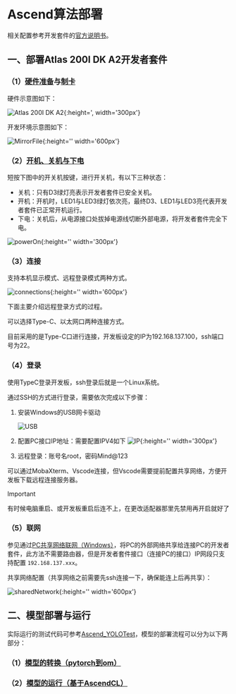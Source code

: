 # Ascend算法部署

相关配置参考开发套件的[官方说明书](https://www.hiascend.com/document/detail/zh/Atlas200IDKA2DeveloperKit/23.0.RC2/lg/toctopics/topic_0000001698461113.html)。

## 一、部署Atlas 200I DK A2开发者套件

### （1）[硬件准备](https://www.hiascend.com/document/detail/zh/Atlas200IDKA2DeveloperKit/23.0.RC2/qs/qs_0001.html)与[制卡](https://www.hiascend.com/document/detail/zh/Atlas200IDKA2DeveloperKit/23.0.RC2/qs/qs_0005.html)

硬件示意图如下：

![Atlas 200I DK A2](./Images/Atlas%20200I%20DK%20A2.png){:height=', width='300px'}

开发环境示意图如下：

![MirrorFile](./Images/MirrorFile.png){:height='' width='600px'}

### （2）[开机、关机与下电](https://www.hiascend.com/document/detail/zh/Atlas200IDKA2DeveloperKit/23.0.RC2/qs/qs_0023.html)

短按下图中的开关机按键，进行开关机，有以下三种状态：
- 关机：只有D3绿灯亮表示开发者套件已安全关机。
- 开机：开机时，LED1与LED3绿灯依次亮，最终D3、LED1与LED3亮代表开发者套件已正常开机运行。
- 下电：关机后，从电源接口处拔掉电源线切断外部电源，将开发者套件完全下电。

![powerOn](./Images/powerOn.png){:height='' width='300px'}

### （3）连接

支持本机显示模式、远程登录模式两种方式。

![connections](./Images/connections.png){:height='' width='600px'}

下面主要介绍远程登录方式的过程。

可以选择Type-C、以太网口两种连接方式。

目前采用的是Type-C口进行连接，开发板设定的IP为192.168.137.100，ssh端口号为22。

### （4）登录

使用TypeC登录开发板，ssh登录后就是一个Linux系统。

通过SSH的方式进行登录，需要依次完成以下步骤：

1. 安装Windows的USB网卡驱动

    ![USB](./Images/USB%20RNDIS6.png)

2. 配置PC接口IP地址：需要配置IPV4如下
    ![IP](./Images/IP.png){:height='' width='300px'}
3. 远程登录：账号名root，密码Mind@123
   
可以通过MobaXterm、Vscode连接，但Vscode需要提前配置共享网络，方便开发板下载远程连接服务器。

> [!IMPORTANT]
> 有时候电脑重启、或开发板重启后连不上，在更改适配器那里先禁用再开启就好了

### （5）联网

参见通过[PC共享网络联网（Windows）](https://www.hiascend.com/document/detail/zh/Atlas200IDKA2DeveloperKit/23.0.RC2/Hardware%20Interfaces/hiug/hiug_0010.html)，将PC的外部网络共享给连接PC的开发者套件，此方法不需要路由器，但是开发者套件接口（连接PC的接口）IP网段只支持配置 `192.168.137.xxx`。

共享网络配置（共享网络之前需要先ssh连接一下，确保能连上后再共享）：

![sharedNetwork](./Images/sharedNetwork.png){:height='' width='600px'}

## 二、模型部署与运行

实际运行的测试代码可参考[Ascend_YOLOTest](./Ascend_YoloTest/readme.md)，模型的部署流程可以分为以下两部分：

### （1）[模型的转换（pytorch到om）](./模型的转换（pytorch到om）.md)

### （2）[模型的运行（基于AscendCL）](./模型的运行（基于AscendCL）.md)

